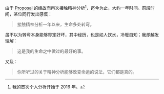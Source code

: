 由于 [Proposal]() 的缘故而再次接触精神分析[^1]，迄今为止，大约一年时间。前段时间，某位同行发出感慨：

> 接触精神分析一年以来，生命多处转弯。

虽不以为转弯本身能够界定好坏，其中经历，也是如人饮水，冷暖自知；我却越发理解：

> 这是我的生命之中做过的最好的事。

又及：

> 你所听过的关于精神分析能够改变命运的说法，它们都是真的。



[^1]: 我的首次个人分析开始于 2016 年。